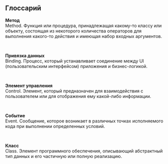 ## Глоссарий
**Метод**  
Method. Функция или процедура, принадлежащая какому-то классу или объекту, состоящая из некоторого количества операторов для выполнения какого-то действия и имеющая набор входных аргументов.

<br/>

**Привязка данных**  
Binding. Процесс, который устанавливает соединение между UI (пользовательским интерфейсом) приложения и бизнес-логикой.  

<br/>

**Элемент управления**  
Control. Элемент, который предназначен для взаимодействия с пользователем или для отображения ему какой-либо информации.  

<br/>

**Событие**  
Event. Сообщение, которое возникает в различных точках исполняемого кода при выполнении определенных условий.  

<br/>

**Класс**  
Class. Элемент программного обеспечения, описывающий абстрактный тип данных и его частичную или полную реализацию.
